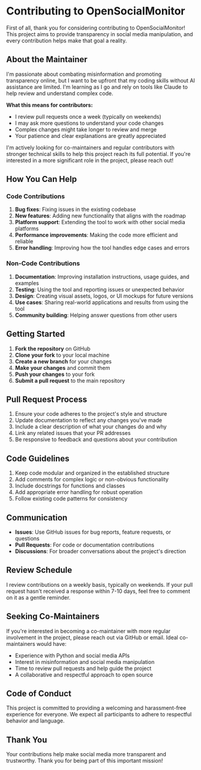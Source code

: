 # Contributing to OpenSocialMonitor

First of all, thank you for considering contributing to OpenSocialMonitor! This project aims to provide transparency in social media manipulation, and every contribution helps make that goal a reality.

## About the Maintainer

I'm passionate about combating misinformation and promoting transparency online, but I want to be upfront that my coding skills without AI assistance are limited. I'm learning as I go and rely on tools like Claude to help review and understand complex code.

**What this means for contributors:**
- I review pull requests once a week (typically on weekends)
- I may ask more questions to understand your code changes
- Complex changes might take longer to review and merge
- Your patience and clear explanations are greatly appreciated

I'm actively looking for co-maintainers and regular contributors with stronger technical skills to help this project reach its full potential. If you're interested in a more significant role in the project, please reach out!

## How You Can Help

### Code Contributions

1. **Bug fixes**: Fixing issues in the existing codebase
2. **New features**: Adding new functionality that aligns with the roadmap
3. **Platform support**: Extending the tool to work with other social media platforms
4. **Performance improvements**: Making the code more efficient and reliable
5. **Error handling**: Improving how the tool handles edge cases and errors

### Non-Code Contributions

1. **Documentation**: Improving installation instructions, usage guides, and examples
2. **Testing**: Using the tool and reporting issues or unexpected behavior
3. **Design**: Creating visual assets, logos, or UI mockups for future versions
4. **Use cases**: Sharing real-world applications and results from using the tool
5. **Community building**: Helping answer questions from other users

## Getting Started

1. **Fork the repository** on GitHub
2. **Clone your fork** to your local machine
3. **Create a new branch** for your changes
4. **Make your changes** and commit them
5. **Push your changes** to your fork
6. **Submit a pull request** to the main repository

## Pull Request Process

1. Ensure your code adheres to the project's style and structure
2. Update documentation to reflect any changes you've made
3. Include a clear description of what your changes do and why
4. Link any related issues that your PR addresses
5. Be responsive to feedback and questions about your contribution

## Code Guidelines

1. Keep code modular and organized in the established structure
2. Add comments for complex logic or non-obvious functionality
3. Include docstrings for functions and classes
4. Add appropriate error handling for robust operation
5. Follow existing code patterns for consistency

## Communication

- **Issues**: Use GitHub issues for bug reports, feature requests, or questions
- **Pull Requests**: For code or documentation contributions
- **Discussions**: For broader conversations about the project's direction

## Review Schedule

I review contributions on a weekly basis, typically on weekends. If your pull request hasn't received a response within 7-10 days, feel free to comment on it as a gentle reminder.

## Seeking Co-Maintainers

If you're interested in becoming a co-maintainer with more regular involvement in the project, please reach out via GitHub or email. Ideal co-maintainers would have:

- Experience with Python and social media APIs
- Interest in misinformation and social media manipulation
- Time to review pull requests and help guide the project
- A collaborative and respectful approach to open source

## Code of Conduct

This project is committed to providing a welcoming and harassment-free experience for everyone. We expect all participants to adhere to respectful behavior and language.

## Thank You

Your contributions help make social media more transparent and trustworthy. Thank you for being part of this important mission!